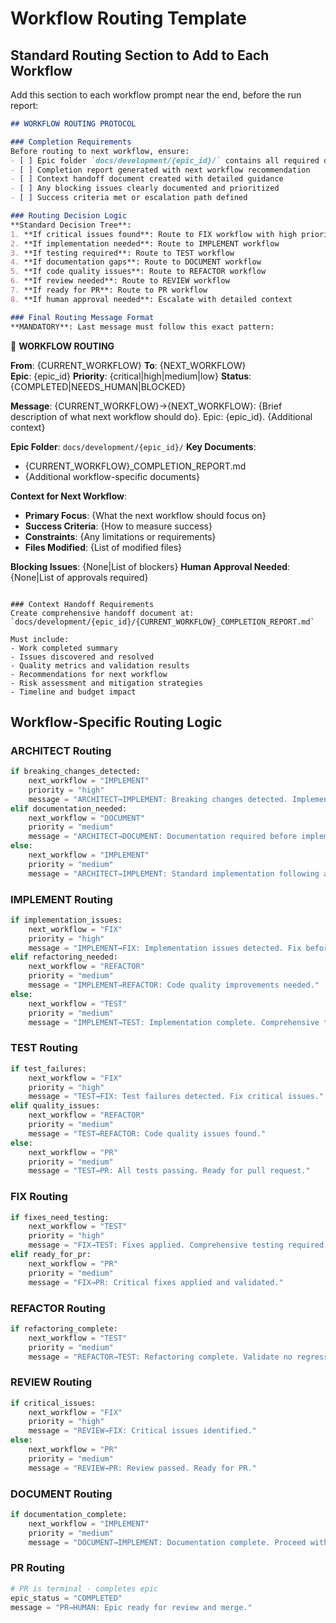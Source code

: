 # Workflow Routing Template

## Standard Routing Section to Add to Each Workflow

Add this section to each workflow prompt near the end, before the run report:

```markdown
## WORKFLOW ROUTING PROTOCOL

### Completion Requirements
Before routing to next workflow, ensure:
- [ ] Epic folder `docs/development/{epic_id}/` contains all required documents
- [ ] Completion report generated with next workflow recommendation
- [ ] Context handoff document created with detailed guidance
- [ ] Any blocking issues clearly documented and prioritized
- [ ] Success criteria met or escalation path defined

### Routing Decision Logic
**Standard Decision Tree**:
1. **If critical issues found**: Route to FIX workflow with high priority
2. **If implementation needed**: Route to IMPLEMENT workflow
3. **If testing required**: Route to TEST workflow  
4. **If documentation gaps**: Route to DOCUMENT workflow
5. **If code quality issues**: Route to REFACTOR workflow
6. **If review needed**: Route to REVIEW workflow
7. **If ready for PR**: Route to PR workflow
8. **If human approval needed**: Escalate with detailed context

### Final Routing Message Format
**MANDATORY**: Last message must follow this exact pattern:

```
🔄 **WORKFLOW ROUTING**

**From**: {CURRENT_WORKFLOW}
**To**: {NEXT_WORKFLOW}  
**Epic**: {epic_id}
**Priority**: {critical|high|medium|low}
**Status**: {COMPLETED|NEEDS_HUMAN|BLOCKED}

**Message**: {CURRENT_WORKFLOW}→{NEXT_WORKFLOW}: {Brief description of what next workflow should do}. Epic: {epic_id}. {Additional context}

**Epic Folder**: `docs/development/{epic_id}/`
**Key Documents**: 
- {CURRENT_WORKFLOW}_COMPLETION_REPORT.md
- {Additional workflow-specific documents}

**Context for Next Workflow**:
- **Primary Focus**: {What the next workflow should focus on}
- **Success Criteria**: {How to measure success}
- **Constraints**: {Any limitations or requirements}
- **Files Modified**: {List of modified files}

**Blocking Issues**: {None|List of blockers}
**Human Approval Needed**: {None|List of approvals required}
```

### Context Handoff Requirements
Create comprehensive handoff document at:
`docs/development/{epic_id}/{CURRENT_WORKFLOW}_COMPLETION_REPORT.md`

Must include:
- Work completed summary
- Issues discovered and resolved
- Quality metrics and validation results
- Recommendations for next workflow
- Risk assessment and mitigation strategies
- Timeline and budget impact
```

## Workflow-Specific Routing Logic

### ARCHITECT Routing
```python
if breaking_changes_detected:
    next_workflow = "IMPLEMENT"
    priority = "high"
    message = "ARCHITECT→IMPLEMENT: Breaking changes detected. Implement with migration planning."
elif documentation_needed:
    next_workflow = "DOCUMENT"
    priority = "medium"
    message = "ARCHITECT→DOCUMENT: Documentation required before implementation."
else:
    next_workflow = "IMPLEMENT"
    priority = "medium"
    message = "ARCHITECT→IMPLEMENT: Standard implementation following architecture."
```

### IMPLEMENT Routing
```python
if implementation_issues:
    next_workflow = "FIX"
    priority = "high"
    message = "IMPLEMENT→FIX: Implementation issues detected. Fix before testing."
elif refactoring_needed:
    next_workflow = "REFACTOR"
    priority = "medium"
    message = "IMPLEMENT→REFACTOR: Code quality improvements needed."
else:
    next_workflow = "TEST"
    priority = "medium"
    message = "IMPLEMENT→TEST: Implementation complete. Comprehensive testing required."
```

### TEST Routing
```python
if test_failures:
    next_workflow = "FIX"
    priority = "high"
    message = "TEST→FIX: Test failures detected. Fix critical issues."
elif quality_issues:
    next_workflow = "REFACTOR"
    priority = "medium"
    message = "TEST→REFACTOR: Code quality issues found."
else:
    next_workflow = "PR"
    priority = "medium"
    message = "TEST→PR: All tests passing. Ready for pull request."
```

### FIX Routing
```python
if fixes_need_testing:
    next_workflow = "TEST"
    priority = "high"
    message = "FIX→TEST: Fixes applied. Comprehensive testing required."
elif ready_for_pr:
    next_workflow = "PR"
    priority = "medium"
    message = "FIX→PR: Critical fixes applied and validated."
```

### REFACTOR Routing
```python
if refactoring_complete:
    next_workflow = "TEST"
    priority = "medium"
    message = "REFACTOR→TEST: Refactoring complete. Validate no regressions."
```

### REVIEW Routing
```python
if critical_issues:
    next_workflow = "FIX"
    priority = "high"
    message = "REVIEW→FIX: Critical issues identified."
else:
    next_workflow = "PR"
    priority = "medium"
    message = "REVIEW→PR: Review passed. Ready for PR."
```

### DOCUMENT Routing
```python
if documentation_complete:
    next_workflow = "IMPLEMENT"
    priority = "medium"
    message = "DOCUMENT→IMPLEMENT: Documentation complete. Proceed with implementation."
```

### PR Routing
```python
# PR is terminal - completes epic
epic_status = "COMPLETED"
message = "PR→HUMAN: Epic ready for review and merge."
```